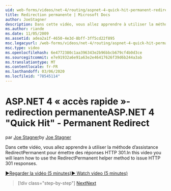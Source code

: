 ```yaml
---
uid: web-forms/videos/net-4/routing/aspnet-4-quick-hit-permanent-redirect
title: Redirection permanente | Microsoft Docs
author: JoeStagner
description: Dans cette vidéo, vous allez apprendre à utiliser la méthode d’assistance RedirectPermanent pour émettre des réponses HTTP 301.
ms.author: riande
ms.date: 11/05/2009
ms.assetid: adea2a1f-4650-4e3d-8bff-3ff5cd22f895
msc.legacyurl: /web-forms/videos/net-4/routing/aspnet-4-quick-hit-permanent-redirect
msc.type: video
ms.openlocfilehash: 6e4772380c1aa396343e2b96bbcb679cf4b0d3ce
ms.sourcegitcommit: e7e91932a6e91a63e2e46417626f39d6b244a3ab
ms.translationtype: MT
ms.contentlocale: fr-FR
ms.lasthandoff: 03/06/2020
ms.locfileid: "78545114"
---
```

# <a name="aspnet-4-quick-hit---permanent-redirect"></a><span data-ttu-id="11c0d-103">ASP.NET 4 « accès rapide »-redirection permanente</span><span class="sxs-lookup"><span data-stu-id="11c0d-103">ASP.NET 4 "Quick Hit" - Permanent Redirect</span></span>

<span data-ttu-id="11c0d-104">par [Joe Stagner](https://github.com/JoeStagner)</span><span class="sxs-lookup"><span data-stu-id="11c0d-104">by [Joe Stagner](https://github.com/JoeStagner)</span></span>

<span data-ttu-id="11c0d-105">Dans cette vidéo, vous allez apprendre à utiliser la méthode d’assistance RedirectPermanent pour émettre des réponses HTTP 301.</span><span class="sxs-lookup"><span data-stu-id="11c0d-105">In this video you will learn how to use the RedirectPermanent helper method to issue HTTP 301 responses.</span></span> 

[<span data-ttu-id="11c0d-106">&#9654;Regarder la vidéo (5 minutes)</span><span class="sxs-lookup"><span data-stu-id="11c0d-106">&#9654; Watch video (5 minutes)</span></span>](https://channel9.msdn.com/Blogs/ASP-NET-Site-Videos/aspnet-4-quick-hit-permanent-redirect)

> [!div class="step-by-step"]
> [<span data-ttu-id="11c0d-107">Next</span><span class="sxs-lookup"><span data-stu-id="11c0d-107">Next</span></span>](aspnet-4-quick-hit-imperative-webforms-routing.md)
